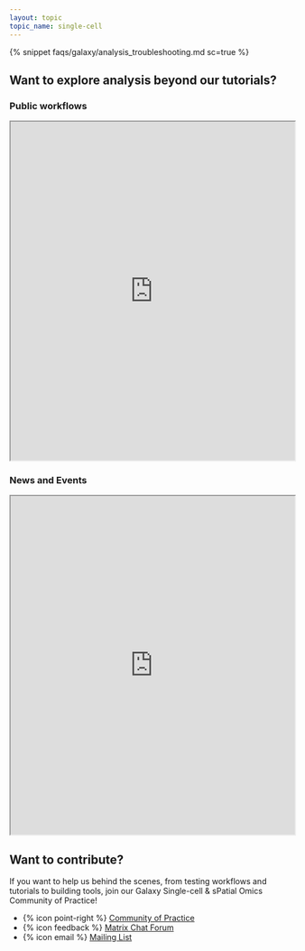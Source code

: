 ```yaml
---
layout: topic
topic_name: single-cell
---
```


{% snippet faqs/galaxy/analysis_troubleshooting.md sc=true %}

## Want to explore analysis beyond our tutorials?

<div class="row">
  <div class="col-md-6 mb-4">
  <!-- First Column: Workflows -->
    <h3 class="mb-3">Public workflows</h3>
    <iframe src="https://training.galaxyproject.org/training-material/workflows/embed.html?query=single-cell" height="600px" width="100%" class="gtn-embed" frameborder="1"></iframe>
  </div>
  <!-- Second Column: News and Events -->
  <div class="col-md-6 mb-4">
    <h3 class="mb-3">News and Events</h3>
    <iframe width="100%" height="600px" src="https://training.galaxyproject.org/training-material/feeds/matrix-day.w.html"></iframe>
  </div>
</div>

## Want to contribute?

If you want to help us behind the scenes, from testing workflows and tutorials to building tools, join our Galaxy Single-cell & sPatial Omics Community of Practice!

 - {% icon point-right %}  [Community of Practice](https://galaxyproject.org/projects/singlecell/)
 - {% icon feedback %}  [Matrix Chat Forum](https://matrix.to/#/#spoc3:matrix.org)
 - {% icon email %}  [Mailing List](https://lists.galaxyproject.org/lists/single-cell-cop.lists.galaxyproject.org/)
